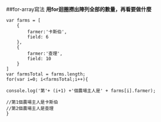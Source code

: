 ##for-array寫法
**用for迴圈撈出陣列全部的數量，再看要做什麼**
```
var farms = [
    {
        farmer:'卡斯伯',
        field: 6
    },
    {
        farmer:'查理',
        field: 10
    }
]
var farmsTotal = farms.length;
for(var i=0; i<farmsTotal;i++){

console.log('第'+ (i+1) +'個農場主人是' + farms[i].farmer);

//第1個農場主人是卡斯伯
//第2個農場主人是查理
}
```
